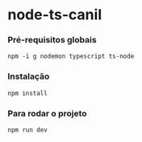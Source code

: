 # node-ts-canil

### Pré-requisitos globais
`npm -i g nodemon typescript ts-node`

### Instalação
`npm install`

### Para rodar o projeto
`npm run dev`